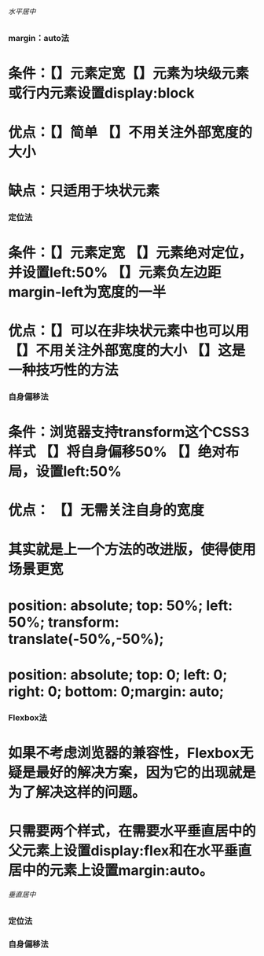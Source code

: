 ###### 水平居中

### margin：auto法
# 条件：【】元素定宽【】元素为块级元素或行内元素设置display:block
# 优点：【】简单 【】不用关注外部宽度的大小 
# 缺点：只适用于块状元素


### 定位法
# 条件：【】元素定宽 【】元素绝对定位，并设置left:50% 【】元素负左边距margin-left为宽度的一半
# 优点：【】可以在非块状元素中也可以用   【】不用关注外部宽度的大小 【】这是一种技巧性的方法


### 自身偏移法
# 条件：浏览器支持transform这个CSS3样式 【】将自身偏移50% 【】绝对布局，设置left:50%
# 优点： 【】无需关注自身的宽度
# 其实就是上一个方法的改进版，使得使用场景更宽
# position: absolute; top: 50%; left: 50%; transform: translate(-50%,-50%); 
# position: absolute; top: 0; left: 0; right: 0; bottom: 0;margin: auto; 

### Flexbox法
# 如果不考虑浏览器的兼容性，Flexbox无疑是最好的解决方案，因为它的出现就是为了解决这样的问题。
# 只需要两个样式，在需要水平垂直居中的父元素上设置display:flex和在水平垂直居中的元素上设置margin:auto。



###### 垂直居中
### 定位法
### 自身偏移法